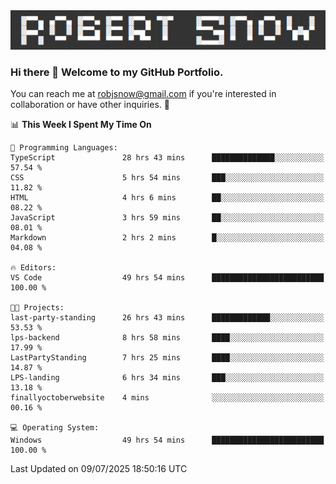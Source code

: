 <img alt="myname" src="assets/name.png" />

### Hi there 👋 Welcome to my GitHub Portfolio.
You can reach me at robjsnow@gmail.com if you're interested in collaboration or have other inquiries.  :briefcase:



<!--START_SECTION:waka-->
📊 **This Week I Spent My Time On** 

```text
💬 Programming Languages: 
TypeScript               28 hrs 43 mins      ██████████████░░░░░░░░░░░   57.54 % 
CSS                      5 hrs 54 mins       ███░░░░░░░░░░░░░░░░░░░░░░   11.82 % 
HTML                     4 hrs 6 mins        ██░░░░░░░░░░░░░░░░░░░░░░░   08.22 % 
JavaScript               3 hrs 59 mins       ██░░░░░░░░░░░░░░░░░░░░░░░   08.01 % 
Markdown                 2 hrs 2 mins        █░░░░░░░░░░░░░░░░░░░░░░░░   04.08 % 

🔥 Editors: 
VS Code                  49 hrs 54 mins      █████████████████████████   100.00 % 

🐱‍💻 Projects: 
last-party-standing      26 hrs 43 mins      █████████████░░░░░░░░░░░░   53.53 % 
lps-backend              8 hrs 58 mins       ████░░░░░░░░░░░░░░░░░░░░░   17.99 % 
LastPartyStanding        7 hrs 25 mins       ████░░░░░░░░░░░░░░░░░░░░░   14.87 % 
LPS-landing              6 hrs 34 mins       ███░░░░░░░░░░░░░░░░░░░░░░   13.18 % 
finallyoctoberwebsite    4 mins              ░░░░░░░░░░░░░░░░░░░░░░░░░   00.16 % 

💻 Operating System: 
Windows                  49 hrs 54 mins      █████████████████████████   100.00 % 
```


 Last Updated on 09/07/2025 18:50:16 UTC
<!--END_SECTION:waka-->

<!--
**robjsnow/robjsnow** is a ✨ _special_ ✨ repository because its `README.md` (this file) appears on your GitHub profile.

Here are some ideas to get you started:

- 🔭 I’m currently working on ...
- 🌱 I’m currently learning ...
- 👯 I’m looking to collaborate on ...
- 🤔 I’m looking for help with ...
- 💬 Ask me about ...
- 📫 How to reach me: ...
- 😄 Pronouns: ...
- ⚡ Fun fact: ...
-->

